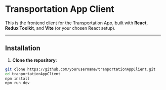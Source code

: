 # Transportation App Client

This is the frontend client for the Transportation App, built with **React**, **Redux Toolkit**, and **Vite** (or your chosen React setup).

---

## Installation

1. **Clone the repository:**

```bash
git clone https://github.com/yourusername/tranportationAppClient.git
cd tranportationAppClient
npm install
npm run dev
